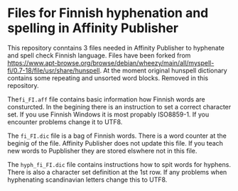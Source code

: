 # Files for Finnish hyphenation and spelling in Affinity Publisher

This repository conntains 3 files needed in Affinity Publisher to hyphenate and spell check Finnish language. Files have been forked from https://www.apt-browse.org/browse/debian/wheezy/main/all/myspell-fi/0.7-18/file/usr/share/hunspell. At the moment original hunspell dictionary contains some repeating and unsorted word blocks. Removed in this repository.

The`fi_FI.aff` file contains basic information how Finnish words are consturcted. In the begining there is an instruction to set a correct character set. If you use Finnish Windows it is most propably ISO8859-1. If you encounter problems change it to UTF8.

The `fi_FI.dic` file is a bag of Finnish words. There is a word counter at the beginig of the file. Affinity Publisher does not update this file. If you teach new words to Pupblisher they are stored elswhere not in this file.

The `hyph_fi_FI.dic` file contains instructions how to spit words for hyphens. There is also a character set definition at the 1st row. If any problems when hyphenating scandinavian letters change this to UTF8.


